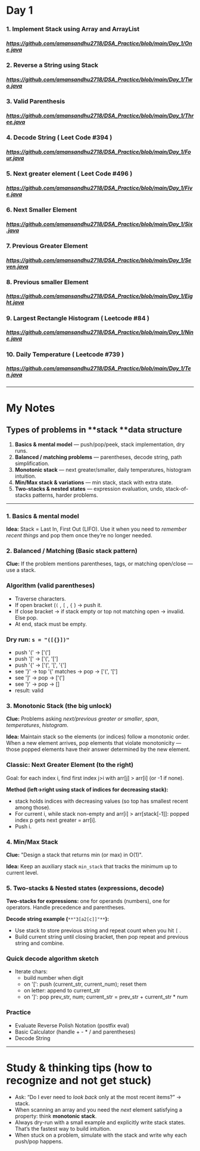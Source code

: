 # **Day 1**
### **1. Implement Stack using Array and ArrayList** 
##### https://github.com/amansandhu2718/DSA_Practice/blob/main/Day_1/One.java
### **2. Reverse a String using Stack**
##### https://github.com/amansandhu2718/DSA_Practice/blob/main/Day_1/Two.java
### **3. Valid Parenthesis**
##### https://github.com/amansandhu2718/DSA_Practice/blob/main/Day_1/Three.java
### **4. Decode String  ( Leet Code #394 )**
##### https://github.com/amansandhu2718/DSA_Practice/blob/main/Day_1/Four.java
### **5. Next greater element ( Leet Code #496 )**
##### https://github.com/amansandhu2718/DSA_Practice/blob/main/Day_1/Five.java
### **6. Next Smaller Element**
##### https://github.com/amansandhu2718/DSA_Practice/blob/main/Day_1/Six.java
### **7. Previous Greater Element**
##### https://github.com/amansandhu2718/DSA_Practice/blob/main/Day_1/Seven.java
### **8. Previous smaller Element**
##### https://github.com/amansandhu2718/DSA_Practice/blob/main/Day_1/Eight.java
### **9. Largest Rectangle Histogram ( Leetcode #84 )**
##### https://github.com/amansandhu2718/DSA_Practice/blob/main/Day_1/Nine.java
### **10.  Daily Temperature ( Leetcode #739 )**
##### https://github.com/amansandhu2718/DSA_Practice/blob/main/Day_1/Ten.java
---

# My Notes
## Types of problems in **stack **data structure
1. **Basics & mental model** — push/pop/peek, stack implementation, dry runs.
2. **Balanced / matching problems** — parentheses, decode string, path simplification.
3. **Monotonic stack** — next greater/smaller, daily temperatures, histogram intuition.
4. **Min/Max stack & variations** — min stack, stack with extra state.
5. **Two-stacks & nested states** — expression evaluation, undo, stack-of-stacks patterns, harder problems.
---

### 1. Basics & mental model
**Idea:** Stack = Last In, First Out (LIFO). Use it when you need to _remember recent things_ and pop them once they’re no longer needed.



### 2. Balanced / Matching (Basic stack pattern)
**Clue:** If the problem mentions parentheses, tags, or matching open/close — use a stack.

### Algorithm (valid parentheses)
- Traverse characters.
- If open bracket (`(` , `[` , `{` ) → push it.
- If close bracket → if stack empty or top not matching open → invalid. Else pop.
- At end, stack must be empty.
### Dry run: `s = "([{}])"`
- push '(' → ['(']
- push '[' → ['(', '[']
- push '{' → ['(', '[', '{']
- see '}' → top '{' matches → pop → ['(', '[']
- see ']' → pop → ['(']
- see ')' → pop → []
- result: valid


### 3. Monotonic Stack (the big unlock)
**Clue:** Problems asking _next/previous greater or smaller_, _span_, _temperatures_, _histogram_.

**Idea:** Maintain stack so the elements (or indices) follow a monotonic order. When a new element arrives, pop elements that violate monotonicity — those popped elements have their answer determined by the new element.

### Classic: Next Greater Element (to the right)
Goal: for each index i, find first index j>i with arr[j] > arr[i] (or -1 if none).

**Method (left→right using stack of indices for decreasing stack):**

- stack holds indices with decreasing values (so top has smallest recent among those).
- For current i, while stack non-empty and arr[i] > arr[stack[-1]]: popped index p gets next greater = arr[i].
- Push i.


### 4. Min/Max Stack
**Clue:** "Design a stack that returns min (or max) in O(1)".

**Idea:** Keep an auxiliary stack `min_stack` that tracks the minimum up to current level.



### 5. Two-stacks & Nested states (expressions, decode)
**Two-stacks for expressions:** one for operands (numbers), one for operators. Handle precedence and parentheses.

**Decode string example (**`**"3[a2[c]]"**`**):**

- Use stack to store previous string and repeat count when you hit `[` .
- Build current string until closing bracket, then pop repeat and previous string and combine.
### Quick decode algorithm sketch
- Iterate chars:
    - build number when digit
    - on '[': push (current_str, current_num); reset them
    - on letter: append to current_str
    - on ']': pop prev_str, num; current_str = prev_str + current_str * num

### Practice
- Evaluate Reverse Polish Notation (postfix eval)
- Basic Calculator (handle + - * / and parentheses)
- Decode String
---

# Study & thinking tips (how to recognize and not get stuck)
- Ask: “Do I ever need to _look back_ only at the most recent items?” → stack.
- When scanning an array and you need the _next_ element satisfying a property: think **monotonic stack**.
- Always dry-run with a small example and explicitly write stack states. That’s the fastest way to build intuition.
- When stuck on a problem, simulate with the stack and write why each push/pop happens.


